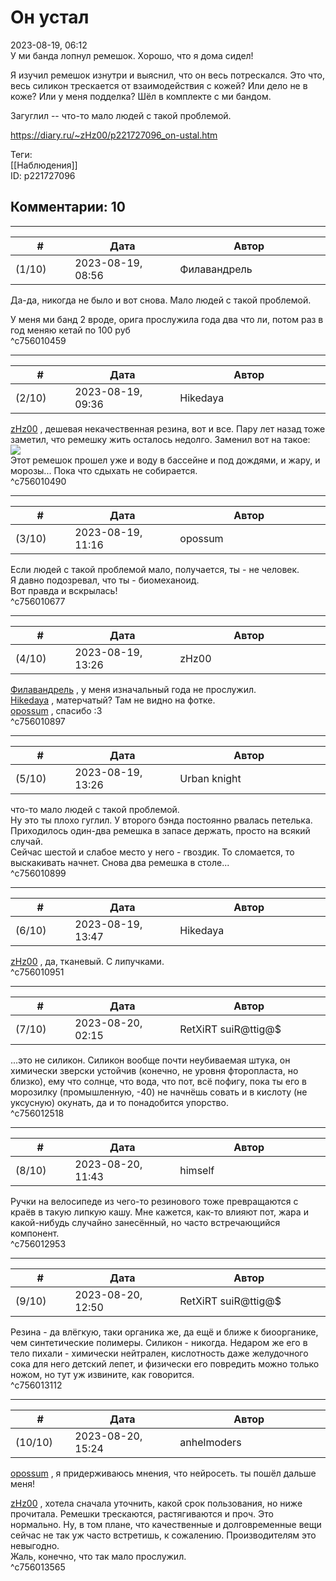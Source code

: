 Он устал
========

  
2023-08-19, 06:12  
 У ми банда лопнул ремешок. Хорошо, что я дома сидел!   
   
 Я изучил ремешок изнутри и выяснил, что он весь потрескался. Это что, весь силикон трескается от взаимодействия с кожей? Или дело не в коже? Или у меня подделка? Шёл в комплекте с ми бандом.   
   
 Загуглил -- что-то мало людей с такой проблемой.   
  
<https://diary.ru/~zHz00/p221727096_on-ustal.htm>  
  
Теги:  
[[Наблюдения]]  
ID: p221727096  


Комментарии: 10
---------------

  


---



|         #         |              Дата              |                     Автор                     |           ID           |
| --- | --- | --- | --- |
| (1/10) | 2023-08-19, 08:56 | Филавандрель | c756010459 |

  
 Да-да, никогда не было и вот снова. Мало людей с такой проблемой.   
   
 У меня ми банд 2 вроде, орига прослужила года два что ли, потом раз в год меняю кетай по 100 руб   
 ^c756010459

---



|         #         |              Дата              |                     Автор                     |           ID           |
| --- | --- | --- | --- |
| (2/10) | 2023-08-19, 09:36 | Hikedaya | c756010490 |

  
  [zHz00](https://zHz00.diary.ru "Untitled")  , дешевая некачественная резина, вот и все. Пару лет назад тоже заметил, что ремешку жить осталось недолго. Заменил вот на такое:   
 ![](https://i.imgur.com/VBZ1xIsm.jpg)   
 Этот ремешок прошел уже и воду в бассейне и под дождями, и жару, и морозы... Пока что сдыхать не собирается.   
 ^c756010490

---



|         #         |              Дата              |                     Автор                     |           ID           |
| --- | --- | --- | --- |
| (3/10) | 2023-08-19, 11:16 | opossum | c756010677 |

  
 Если людей с такой проблемой мало, получается, ты - не человек.   
 Я давно подозревал, что ты - биомеханоид.   
 Вот правда и вскрылась!   
 ^c756010677

---



|         #         |              Дата              |                     Автор                     |           ID           |
| --- | --- | --- | --- |
| (4/10) | 2023-08-19, 13:26 | zHz00 | c756010897 |

  
  [Филавандрель](https://lavi.diary.ru "Дорога без возврата")  , у меня изначальный года не прослужил.   
  [Hikedaya](https://hikedaya.diary.ru "Записная книжка")  , матерчатый? Там не видно на фотке.   
  [opossum](https://pssm.diary.ru "змей о двух головах")  , спасибо :3   
 ^c756010897

---



|         #         |              Дата              |                     Автор                     |           ID           |
| --- | --- | --- | --- |
| (5/10) | 2023-08-19, 13:26 | Urban knight | c756010899 |

  
  что-то мало людей с такой проблемой.    
 Ну это ты плохо гуглил. У второго бэнда постоянно рвалась петелька. Приходилось один-два ремешка в запасе держать, просто на всякий случай.   
 Сейчас шестой и слабое место у него - гвоздик. То сломается, то выскакивать начнет. Снова два ремешка в столе...   
 ^c756010899

---



|         #         |              Дата              |                     Автор                     |           ID           |
| --- | --- | --- | --- |
| (6/10) | 2023-08-19, 13:47 | Hikedaya | c756010951 |

  
  [zHz00](https://zHz00.diary.ru "Untitled")  , да, тканевый. С липучками.   
 ^c756010951

---



|         #         |              Дата              |                     Автор                     |           ID           |
| --- | --- | --- | --- |
| (7/10) | 2023-08-20, 02:15 | RetXiRT suiR@ttig@$ | c756012518 |

  
 ...это не силикон. Силикон вообще почти неубиваемая штука, он химически зверски устойчив (конечно, не уровня фторопласта, но близко), ему что солнце, что вода, что пот, всё пофигу, пока ты его в морозилку (промышленную, -40) не начнёшь совать и в кислоту (не уксусную) окунать, да и то понадобится упорство.   
 ^c756012518

---



|         #         |              Дата              |                     Автор                     |           ID           |
| --- | --- | --- | --- |
| (8/10) | 2023-08-20, 11:43 | himself | c756012953 |

  
 Ручки на велосипеде из чего-то резинового тоже превращаются с краёв в такую липкую кашу. Мне кажется, как-то влияют пот, жара и какой-нибудь случайно занесённый, но часто встречающийся компонент.   
 ^c756012953

---



|         #         |              Дата              |                     Автор                     |           ID           |
| --- | --- | --- | --- |
| (9/10) | 2023-08-20, 12:50 | RetXiRT suiR@ttig@$ | c756013112 |

  
 Резина - да влёгкую, таки органика же, да ещё и ближе к биоорганике, чем синтетические полимеры. Силикон - никогда. Недаром же его в тело пихали - химически нейтрален, кислотность даже желудочного сока для него детский лепет, и физически его повредить можно только ножом, но тут уж извините, как говорится.   
 ^c756013112

---



|         #         |              Дата              |                     Автор                     |           ID           |
| --- | --- | --- | --- |
| (10/10) | 2023-08-20, 15:24 | anhelmoders | c756013565 |

  
  [opossum](https://pssm.diary.ru "змей о двух головах")  , я придерживаюсь мнения, что нейросеть. ты пошёл дальше меня!   
   
  [zHz00](https://zHz00.diary.ru "Untitled")  , хотела сначала уточнить, какой срок пользования, но ниже прочитала. Ремешки трескаются, растягиваются и проч. Это нормально. Ну, в том плане, что качественные и долговременные вещи сейчас не так уж часто встретишь, к сожалению. Производителям это невыгодно.   
 Жаль, конечно, что так мало прослужил.   
 ^c756013565